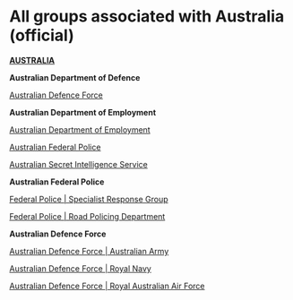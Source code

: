 # All groups associated with Australia (official)

[**AUSTRALIA**](https://www.roblox.com/My/Groups.aspx?gid=3158181)

**Australian Department of Defence**

[Australian Defence Force](https://www.roblox.com/My/Groups.aspx?gid=3223022)

**Australian Department of Employment**

[Australian Department of Employment](https://www.roblox.com/Groups/group.aspx?gid=3223198)

[Australian Federal Police](https://www.roblox.com/My/Groups.aspx?gid=3158310)

[Australian Secret Intelligence Service](https://www.roblox.com/My/Groups.aspx?gid=3189276)

**Australian Federal Police**

[Federal Police | Specialist Response Group](https://www.roblox.com/My/Groups.aspx?gid=3186428)

[Federal Police | Road Policing Department](https://www.roblox.com/Groups/group.aspx?gid=3184620)

**Australian Defence Force**

[Australian Defence Force | Australian Army](https://www.roblox.com/Groups/group.aspx?gid=3223119)

[Australian Defence Force | Royal Navy](https://www.roblox.com/Groups/group.aspx?gid=3229845)

[Australian Defence Force | Royal Australian Air Force](https://www.roblox.com/Groups/group.aspx?gid=3229853)
